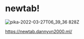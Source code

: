 # newtab!
![pika-2022-03-27T06_39_36 828Z](https://user-images.githubusercontent.com/77970269/160269859-5ba3cb31-2b08-4cdc-be1c-af74f0bcb797.png)

https://newtab.dannyvn2000.ml/
